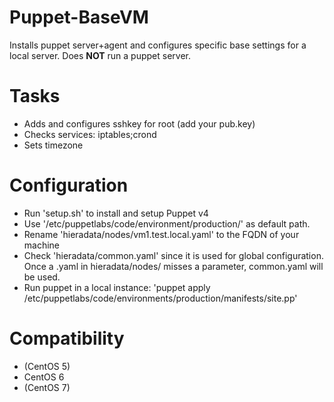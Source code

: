# Puppet-BaseVM

Installs puppet server+agent and configures specific base settings for a local server.
Does <b>NOT</b> run a puppet server.

# Tasks
- Adds and configures sshkey for root (add your pub.key)
- Checks services: iptables;crond
- Sets timezone


# Configuration
- Run 'setup.sh' to install and setup Puppet v4
- Use '/etc/puppetlabs/code/environment/production/' as default path.
- Rename 'hieradata/nodes/vm1.test.local.yaml' to the FQDN of your machine
- Check 'hieradata/common.yaml' since it is used for global configuration. Once a .yaml in hieradata/nodes/ misses a parameter, common.yaml will be used.
- Run puppet in a local instance: 'puppet apply /etc/puppetlabs/code/environments/production/manifests/site.pp'


# Compatibility
- (CentOS 5)
- CentOS 6
- (CentOS 7)
